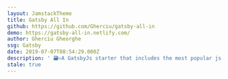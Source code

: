 ```yaml
---
layout: JamstackTheme
title: Gatsby All In
github: https://github.com/Gherciu/gatsby-all-in
demo: https://gatsby-all-in.netlify.com/
author: Gherciu Gheorghe
ssg: Gatsby
date: 2019-07-07T08:54:29.000Z
description: ' 🗃⚛️A GatsbyJs starter that includes the most popular js libraries, already pre-configured and ready for use.'
stale: true
---
```


